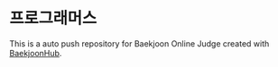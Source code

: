 # 프로그래머스 
This is a auto push repository for Baekjoon Online Judge created with [BaekjoonHub](https://github.com/BaekjoonHub/BaekjoonHub).
